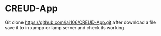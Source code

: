 # CREUD-App
Git clone https://github.com/jai106/CREUD-App.git
after download a file save it to in xampp or lamp server 
and check its working
